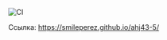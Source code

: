 ![CI](https://github.com/smileperez/ahj43-5/actions/workflows/web.yml/badge.svg)

Ссылка:
https://smileperez.github.io/ahj43-5/